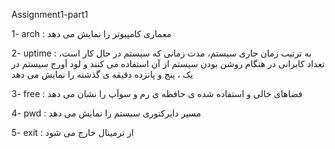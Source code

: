 Assignment1-part1

1- arch : معماری کامپیوتر را نمایش می دهد

2- uptime : به ترتیب زمان جاری سیستم، مدت زمانی که سیستم در حال کار است، تعداد کابرانی در هنگام روشن بودن سیستم از آن استفاده می کنند و لود اَورج سیستم در یک ، پنج و پانزده دقیقه ی گذشته را نمایش می دهد

3- free : فضاهای خالی و استفاده شده ی حافظه ی رم و سواَپ را نشان می دهد

4- pwd : مسیر دایرکتوری سیستم را نمایش می دهد

5- exit : از ترمینال خارج می شود
